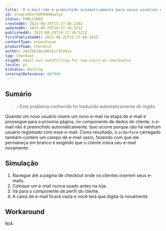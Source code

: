 ```yaml
---
title: 'O e-mail não é preenchido automaticamente para novos usuários no checkout-ui'
id: 2twqCnmbnrXwP04HOwaty2
status: PUBLISHED
createdAt: 2023-08-25T15:27:48.210Z
updatedAt: 2023-08-29T19:17:38.521Z
publishedAt: 2023-08-29T19:17:38.521Z
firstPublishedAt: 2023-08-25T15:27:49.283Z
contentType: knownIssue
productTeam: Checkout
author: 2mXZkbi0oi061KicTExNjo
tag: Checkout
slugEN: email-not-autofilling-for-new-users-on-checkoutui
locale: pt
kiStatus: Backlog
internalReference: 887949
---
```


## Sumário

>ℹ️ Este problema conhecido foi traduzido automaticamente do inglês.


Quando um novo usuário insere um novo e-mail na etapa de e-mail e prossegue para a próxima página, no componente de dados do cliente, o e-mail não é preenchido automaticamente.
Isso ocorre porque não há nenhum usuário registrado com esse e-mail. Como resultado, o `orderForm` carregado também contém um campo de e-mail vazio, fazendo com que ele permaneça em branco e exigindo que o cliente insira seu e-mail novamente.

## Simulação



1. Navegue até a página de checkout onde os clientes inserem seus e-mails.
2. Coloque um e-mail nunca usado antes na loja.
3. Vá para o componente de perfil do cliente.
4. A caixa de e-mail ficará vazia e você terá que digitá-la novamente.

##

## Workaround


N/A






